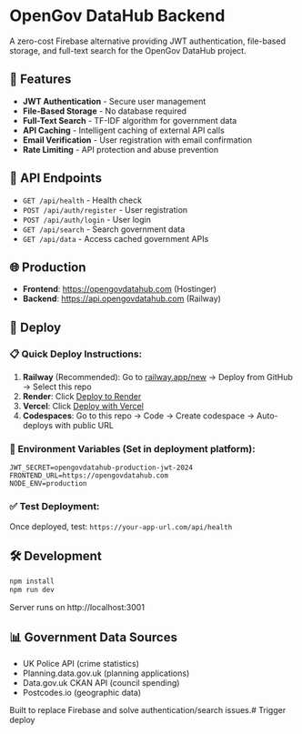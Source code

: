 # OpenGov DataHub Backend

A zero-cost Firebase alternative providing JWT authentication, file-based storage, and full-text search for the OpenGov DataHub project.

## 🚀 Features

- **JWT Authentication** - Secure user management
- **File-Based Storage** - No database required
- **Full-Text Search** - TF-IDF algorithm for government data
- **API Caching** - Intelligent caching of external API calls
- **Email Verification** - User registration with email confirmation
- **Rate Limiting** - API protection and abuse prevention

## 🔗 API Endpoints

- `GET /api/health` - Health check
- `POST /api/auth/register` - User registration
- `POST /api/auth/login` - User login
- `GET /api/search` - Search government data
- `GET /api/data` - Access cached government APIs

## 🌐 Production

- **Frontend**: https://opengovdatahub.com (Hostinger)
- **Backend**: https://api.opengovdatahub.com (Railway)

## 🚀 Deploy

### 📋 Quick Deploy Instructions:

1. **Railway** (Recommended): Go to [railway.app/new](https://railway.app/new) → Deploy from GitHub → Select this repo
2. **Render**: Click [Deploy to Render](https://render.com/deploy?repo=https://github.com/Mxgrig/opengovdatahub-backend)
3. **Vercel**: Click [Deploy with Vercel](https://vercel.com/new/clone?repository-url=https://github.com/Mxgrig/opengovdatahub-backend)
4. **Codespaces**: Go to this repo → Code → Create codespace → Auto-deploys with public URL

### 🔧 Environment Variables (Set in deployment platform):
```
JWT_SECRET=opengovdatahub-production-jwt-2024
FRONTEND_URL=https://opengovdatahub.com
NODE_ENV=production
```

### ✅ Test Deployment:
Once deployed, test: `https://your-app-url.com/api/health`

## 🛠️ Development

```bash
npm install
npm run dev
```

Server runs on http://localhost:3001

## 📊 Government Data Sources

- UK Police API (crime statistics)
- Planning.data.gov.uk (planning applications)
- Data.gov.uk CKAN API (council spending)
- Postcodes.io (geographic data)

Built to replace Firebase and solve authentication/search issues.# Trigger deploy
